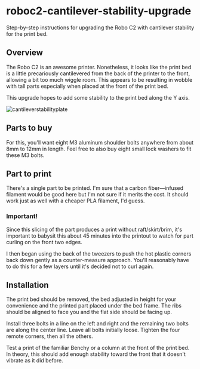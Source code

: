 # roboc2-cantilever-stability-upgrade
Step-by-step instructions for upgrading the Robo C2 with cantilever stability for the print bed.

## Overview
The Robo C2 is an awesome printer. Nonetheless, it looks like the print bed is a little precariously cantilevered from the back of the printer to the front, allowing a bit too much wiggle room. This appears to be resulting in wobble with tall parts especially when placed at the front of the print bed.

This upgrade hopes to add some stability to the print bed along the Y axis.

![cantileverstabilityplate](https://user-images.githubusercontent.com/15971213/31394964-753765ae-ad94-11e7-9c70-ee4b2e93fe34.png)

## Parts to buy
For this, you'll want eight M3 aluminum shoulder bolts anywhere from about 8mm to 12mm in length. Feel free to also buy eight small lock washers to fit these M3 bolts.

## Part to print
There's a single part to be printed. I'm sure that a carbon fiber—infused filament would be good here but I'm not sure if it merits the cost. It should work just as well with a cheaper PLA filament, I'd guess.

### Important!
Since this slicing of the part produces a print without raft/skirt/brim, it's important to babysit this about 45 minutes into the printout to watch for part curling on the front two edges.

I then began using the back of the tweezers to push the hot plastic corners back down gently as a counter-measure approach. You'll reasonably have to do this for a few layers until it's decided not to curl again.

## Installation
The print bed should be removed, the bed adjusted in height for your convenience and the printed part placed under the bed frame. The ribs should be aligned to face you and the flat side should be facing up.

Install three bolts in a line on the left and right and the remaining two bolts are along the center line. Leave all bolts initially loose. Tighten the four remote corners, then all the others.

Test a print of the familiar Benchy or a column at the front of the print bed. In theory, this should add enough stability toward the front that it doesn't vibrate as it did before.
 
